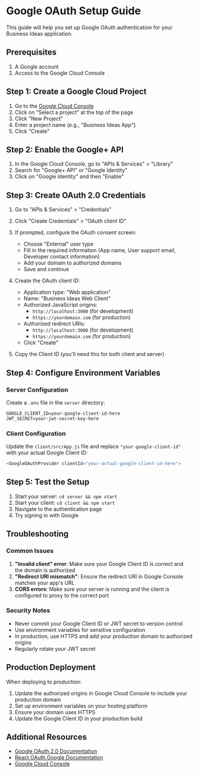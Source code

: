 # Google OAuth Setup Guide

This guide will help you set up Google OAuth authentication for your Business Ideas application.

## Prerequisites

1. A Google account
2. Access to the Google Cloud Console

## Step 1: Create a Google Cloud Project

1. Go to the [Google Cloud Console](https://console.cloud.google.com/)
2. Click on "Select a project" at the top of the page
3. Click "New Project"
4. Enter a project name (e.g., "Business Ideas App")
5. Click "Create"

## Step 2: Enable the Google+ API

1. In the Google Cloud Console, go to "APIs & Services" > "Library"
2. Search for "Google+ API" or "Google Identity"
3. Click on "Google Identity" and then "Enable"

## Step 3: Create OAuth 2.0 Credentials

1. Go to "APIs & Services" > "Credentials"
2. Click "Create Credentials" > "OAuth client ID"
3. If prompted, configure the OAuth consent screen:
   - Choose "External" user type
   - Fill in the required information (App name, User support email, Developer contact information)
   - Add your domain to authorized domains
   - Save and continue

4. Create the OAuth client ID:
   - Application type: "Web application"
   - Name: "Business Ideas Web Client"
   - Authorized JavaScript origins:
     - `http://localhost:3000` (for development)
     - `https://yourdomain.com` (for production)
   - Authorized redirect URIs:
     - `http://localhost:3000` (for development)
     - `https://yourdomain.com` (for production)
   - Click "Create"

5. Copy the Client ID (you'll need this for both client and server)

## Step 4: Configure Environment Variables

### Server Configuration

Create a `.env` file in the `server` directory:

```env
GOOGLE_CLIENT_ID=your-google-client-id-here
JWT_SECRET=your-jwt-secret-key-here
```

### Client Configuration

Update the `client/src/App.js` file and replace `"your-google-client-id"` with your actual Google Client ID:

```javascript
<GoogleOAuthProvider clientId="your-actual-google-client-id-here">
```

## Step 5: Test the Setup

1. Start your server: `cd server && npm start`
2. Start your client: `cd client && npm start`
3. Navigate to the authentication page
4. Try signing in with Google

## Troubleshooting

### Common Issues

1. **"Invalid client" error**: Make sure your Google Client ID is correct and the domain is authorized
2. **"Redirect URI mismatch"**: Ensure the redirect URI in Google Console matches your app's URL
3. **CORS errors**: Make sure your server is running and the client is configured to proxy to the correct port

### Security Notes

- Never commit your Google Client ID or JWT secret to version control
- Use environment variables for sensitive configuration
- In production, use HTTPS and add your production domain to authorized origins
- Regularly rotate your JWT secret

## Production Deployment

When deploying to production:

1. Update the authorized origins in Google Cloud Console to include your production domain
2. Set up environment variables on your hosting platform
3. Ensure your domain uses HTTPS
4. Update the Google Client ID in your production build

## Additional Resources

- [Google OAuth 2.0 Documentation](https://developers.google.com/identity/protocols/oauth2)
- [React OAuth Google Documentation](https://github.com/MomenSherif/react-oauth)
- [Google Cloud Console](https://console.cloud.google.com/) 